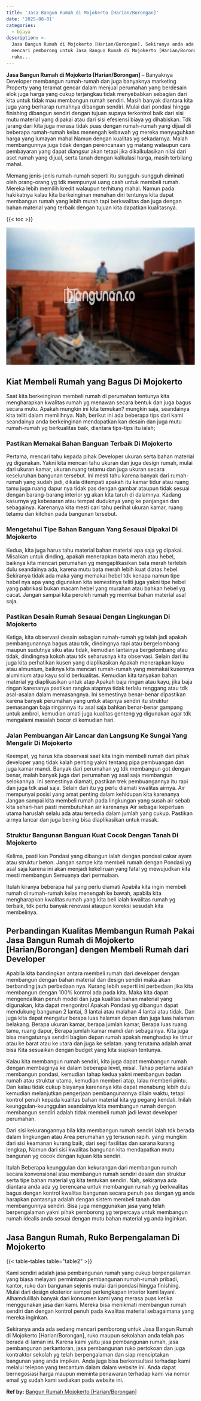 ```yaml
---
title: 'Jasa Bangun Rumah di Mojokerto [Harian/Borongan]'
date: '2025-08-01'
categories:
  - biaya
description: >-
  Jasa Bangun Rumah di Mojokerto [Harian/Borongan]. Sekiranya anda ada sedang
  mencari pemborong untuk Jasa Bangun Rumah di Mojokerto [Harian/Borongan],
  ruko...
---
```


**Jasa Bangun Rumah di Mojokerto \[Harian/Borongan\]** – Banyaknya Developer membangun rumah-rumah dan juga banyaknya marketing Property yang teramat gencar dalam menjual perumahan yang berdesain elok juga harga yang cukup terjangkau tidak menyebabkan sebagian dari kita untuk tidak mau membangun rumah sendiri. Masih banyak diantara kita juga yang berharap rumahnya dibangun sendiri. Mulai dari pondasi hingga finishing dibangun sendiri dengan tujuan supaya terkontrol baik dari sisi mutu material yang dipakai atau dari sisi efesiensi biaya yg dihabiskan. Tdk jarang dari kita juga merasa tidak puas dengan rumah-rumah yang dijual di beberapa rumah-rumah kelas menengah kebawah yg mereka menyuguhkan harga yang lumayan mahal Namun dengan kualitas yg sekadarnya. Malah membangunnya juga tidak dengan perencanaan yg matang walaupun cara pembayaran yang dapat diangsur akan tetapi jika dikalkulasikan nilai dari aset rumah yang dijual, serta tanah dengan kalkulasi harga, masih terbilang mahal.

Memang jenis-jenis rumah-rumah seperti itu sungguh-sungguh diminati oleh orang-orang yg tdk mempunyai uang cash untuk membeli rumah. Mereka lebih memilih kredit walaupun terhitung mahal. Namun pada hakikatnya kalau kita berkeinginan menahan diri tentunya kita dapat membangun rumah yang lebih murah tapi berkwalitas dan juga dengan bahan material yang terbaik dengan tujuan kita dapatkan kualitasnya.

{{< toc >}}

![Jasa Bangun Rumah di Mojokerto [Harian/Borongan]](/images/borong-bangunan-02.png)

## Kiat Membeli Rumah yang Bagus Di Mojokerto

Saat kita berkeinginan membeli rumah di perumahan tentunya kita mengharapkan kwalitas rumah yg menawan secara bentuk dan juga bagus secara mutu. Apakah mungkin ini kita temukan? mungkin saja, seandainya kita teliti dalam memilihnya. Nah, berikut ini ada beberapa tips dari kami seandainya anda berkeinginan mendapatkan kan desain dan juga mutu rumah-rumah yg berkualitas baik, diantara tips-tips Itu ialah;

### Pastikan Memakai Bahan Banguan Terbaik Di Mojokerto

Pertama, mencari tahu kepada pihak Developer ukuran serta bahan material yg digunakan. Yakni kita mencari tahu ukuran dan juga design rumah, mulai dari ukuran kamar, ukuran ruang tetamu dan juga ukuran secara keseluruhan bangunan tersebut. Ini mesti tahu karena banyak dari rumah-rumah yang sudah jadi, dikala ditempati apakah itu kamar tidur atau ruang tamu juga ruang dapur nya tidak pas dengan gambar ataupun tidak sesuai dengan barang-barang interior yg akan kita taruh di dalamnya. Kadang kasurnya yg kebesaran atau tempat duduknya yang ke panjangan dan sebagainya. Karenanya kita mesti cari tahu perihal ukuran kamar, ruang tetamu dan kitchen pada bangunan tersebut.

### Mengetahui Tipe Bahan Banguan Yang Sesauai Dipakai Di Mojokerto

Kedua, kita juga harus tahu material bahan material apa saja yg dipakai. Misalkan untuk dinding, apakah menerapkan bata merah atau hebel, baiknya kita mencari perumahan yg mengaplikasikan bata merah terlebih dulu seandainya ada, karena mutu bata merah lebih kuat diatas hebel. Sekiranya tidak ada maka yang memakai hebel tdk kenapa namun tipe hebel nya apa yang digunakan kita semestinya teliti juga yakni tipe hebel yang pabrikasi bukan macam hebel yang murahan atau bahkan hebel yg cacat. Jangan sampai kita peroleh rumah yg memkai bahan material asal saja.

### Pastikan Desain Rumah Sesauai Dengan Lingkungan Di Mojokerto

Ketiga, kita observasi desain sebagian rumah-rumah yg telah jadi apakah pembangunannya bagus atau tdk, dindingnya rapi atau bergelombang maupun sudutnya siku atau tidak, kemudian lantainya bergelombang atau tidak, dindingnya kokoh atau tdk seharusnya kita observasi. Selain dari itu juga kita perhatikan kusen yang diaplikasikan Apakah menerapkan kayu atau almunium, baiknya kita mencari rumah-rumah yang memakai kusennya aluminium atau kayu solid berkualitas. Kemudian kita tanyakan bahan material yg diaplikasikan untuk atap Apakah baja ringan atau kayu, jika baja ringan karenanya pastikan rangka atapnya tidak terlalu renggang atau tdk asal-asalan dalam memasangnya. Ini semestinya benar-benar dipastikan karena banyak perumahan yang untuk atapnya sendiri itu struktur pemasangan baja ringannya itu asal saja bahkan benar-benar gampang untuk ambrol, kemudian amati juga kualitas genteng yg digunakan agar tdk mengalami masalah bocor di kemudian hari.

### Jalan Pembuangan Air Lancar dan Langsung Ke Sungai Yang Mengalir Di Mojokerto

Keempat, yg harus kita observasi saat kita ingin membeli rumah dari pihak developer yang tidak kalah penting yakni tentang pipa pembuangan dan juga kamar mandi. Banyak dari perumahan yg tdk membangun got dengan benar, malah banyak juga dari perumahan yg asal saja membangun selokannya. Ini semestinya diamati, pastikan trek pembuangannya itu rapi dan juga tdk asal saja. Selain dari itu yg perlu diamati kwalitas airnya. Air mempunyai posisi yang amat penting dalam kehidupan kita karenanya Jangan sampai kita membeli rumah pada lingkungan yang susah air sebab kita sehari-hari pasti membutuhkan air karenanya Air sebagai keperluan utama haruslah selalu ada atau tersedia dalam jumlah yang cukup. Pastikan airnya lancar dan juga bening bisa diaplikasikan untuk masak.

### Struktur Bangunan Banguan Kuat Cocok Dengan Tanah Di Mojokerto

Kelima, pasti kan Pondasi yang dibangun ialah dengan pondasi cakar ayam atau struktur beton. Jangan sampe kita membeli rumah dengan Pondasi yg asal saja karena ini akan menjadi kekeliruan yang fatal yg mewujudkan kita mesti membangun Semuanya dari permulaan.

Itulah kiranya beberapa hal yang perlu diamati Apabila kita ingin membeli rumah di rumah-rumah kelas menengah ke bawah, apabila kita mengharapkan kwalitas rumah yang kita beli ialah kwalitas rumah yg terbaik, tdk perlu banyak renovasi ataupun koreksi sesudah kita membelinya.

## Perbandingan Kualitas Membangun Rumah Pakai Jasa Bangun Rumah di Mojokerto \[Harian/Borongan\] dengen Membeli Rumah dari Developer

Apabila kita bandingkan antara membeli rumah dari developer dengan membangun dengan bahan material dan design sendiri maka akan berbanding jauh perbedaan nya. Kurang lebih seperti ini perbedaan jika kita membangun dengan 100% kontrol ada pada kita. Maka kita dapat mengendalikan penuh model dan juga kualitas bahan material yang digunakan, kita dapat mengontrol Apakah Pondasi yg dibangun dapat mendukung bangunan 2 lantai, 3 lantai atau malahan 4 lantai atau tidak. Dan juga kita dapat mengatur berapa luas halaman depan dan juga luas halaman belakang. Berapa ukuran kamar, berapa jumlah kamar, Berapa luas ruang tamu, ruang dapur, Berapa jumlah kamar mandi dan sebagainya. Kita juga bisa mengaturnya sendiri bagian depan rumah apakah menghadap ke timur atau ke barat atau ke utara dan juga ke selatan. yang terutama adalah amat bisa Kita sesuaikan dengan budget yang kita siapkan tentunya.

Kalau kita membangun rumah sendiri, kita juga dapat membangun rumah dengan membaginya ke dalam beberapa level, misal. Tahap pertama adalah membangun pondasi, kemudian tahap kedua yakni membangun badan rumah atau struktur utama, kemudian memberi atap, lalau memberi pintu. Dan kalau tidak cukup biayanya karenanya kita dapat menabung lebih dulu kemudian melanjutkan pengerjaan pembangunannya dilain waktu, tetapi kontrol penuh kepada kualitas bahan material kita yg pegang kendali. Inilah keunggulan-keunggulan seandainya kita membangun rumah dengan membangun sendiri adalah tidak membeli rumah jadi lewat developer perumahan.

Dari sisi kekurangannya bila kita membangun rumah sendiri ialah tdk berada dalam lingkungan atau Area perumahan yg tersusun rapih. yang mungkin dari sisi keamanan kurang baik, dari segi fasilitas dan sarana kurang lengkap, Namun dari sisi kwalitas bangunan kita mendapatkan mutu bangunan yg cocok dengan tujuan kita sendiri.

Itulah Beberapa keunggulan dan kekurangan dari membangun rumah secara konvensional atau membangun rumah sendiri desain dan struktur serta tipe bahan material yg kita tentukan sendiri. Nah, sekiranya ada diantara anda ada yg berencana untuk membangun rumah yg berkwalitas bagus dengan kontrol kwalitas bangunan secara penuh pas dengan yg anda harapkan pantasnya adalah dengan sistem membeli tanah dan membangunnya sendiri. Bisa juga menggunakan jasa yang telah berpengalaman yakni pihak pemborong yg terpercaya untuk membangun rumah idealis anda sesuai dengan mutu bahan material yg anda inginkan.

## Jasa Bangun Rumah, Ruko Berpengalaman Di Mojokerto

{{< table-tables table="table2" >}}

Kami sendiri adalah jasa pembangunan rumah yang cukup berpengalaman yang biasa melayani permintaan pembangunan rumah-rumah pribadi, kantor, ruko dan bangunan sejenis mulai dari pondasi hingga finishing. Mulai dari design eksterior sampai perlengkapan interior kami layani. Alhamdulillah banyak dari konsumen kami yang merasa puas ketika menggunakan jasa dari kami. Mereka bisa menikmati membangun rumah sendiri dan dengan kontrol penuh pada kwalitas material sebagaimana yang mereka inginkan.

Sekiranya anda ada sedang mencari pemborong untuk Jasa Bangun Rumah di Mojokerto \[Harian/Borongan\], ruko maupun sekolahan anda telah pas berada di laman ini. Karena kami yaitu jasa pembangunan rumah, jasa pembangunan perkantoran, jasa pembangunan ruko pertokoan dan juga kontraktor sekolah yg telah berpengalaman dan siap menciptakan bangunan yang anda impikan. Anda juga bisa berkonsultasi terhadap kami melalui telepon yang tercantum dalam dalam website ini. Anda dapat bernegosiasi harga maupun meminta penawaran terhadap kami via nomor email yg sudah kami sediakan pada website ini.

**Ref by:** [Bangun Rumah Mojokerto [Harian/Borongan]](https://id.wikipedia.org/wiki/Bangun)
